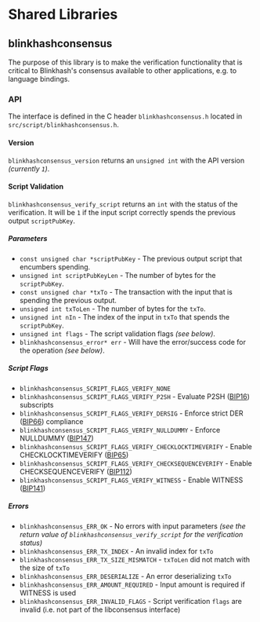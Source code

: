Shared Libraries
================

## blinkhashconsensus

The purpose of this library is to make the verification functionality that is critical to Blinkhash's consensus available to other applications, e.g. to language bindings.

### API

The interface is defined in the C header `blinkhashconsensus.h` located in `src/script/blinkhashconsensus.h`.

#### Version

`blinkhashconsensus_version` returns an `unsigned int` with the API version *(currently `1`)*.

#### Script Validation

`blinkhashconsensus_verify_script` returns an `int` with the status of the verification. It will be `1` if the input script correctly spends the previous output `scriptPubKey`.

##### Parameters
- `const unsigned char *scriptPubKey` - The previous output script that encumbers spending.
- `unsigned int scriptPubKeyLen` - The number of bytes for the `scriptPubKey`.
- `const unsigned char *txTo` - The transaction with the input that is spending the previous output.
- `unsigned int txToLen` - The number of bytes for the `txTo`.
- `unsigned int nIn` - The index of the input in `txTo` that spends the `scriptPubKey`.
- `unsigned int flags` - The script validation flags *(see below)*.
- `blinkhashconsensus_error* err` - Will have the error/success code for the operation *(see below)*.

##### Script Flags
- `blinkhashconsensus_SCRIPT_FLAGS_VERIFY_NONE`
- `blinkhashconsensus_SCRIPT_FLAGS_VERIFY_P2SH` - Evaluate P2SH ([BIP16](https://github.com/bitcoin/bips/blob/master/bip-0016.mediawiki)) subscripts
- `blinkhashconsensus_SCRIPT_FLAGS_VERIFY_DERSIG` - Enforce strict DER ([BIP66](https://github.com/bitcoin/bips/blob/master/bip-0066.mediawiki)) compliance
- `blinkhashconsensus_SCRIPT_FLAGS_VERIFY_NULLDUMMY` - Enforce NULLDUMMY ([BIP147](https://github.com/bitcoin/bips/blob/master/bip-0147.mediawiki))
- `blinkhashconsensus_SCRIPT_FLAGS_VERIFY_CHECKLOCKTIMEVERIFY` - Enable CHECKLOCKTIMEVERIFY ([BIP65](https://github.com/bitcoin/bips/blob/master/bip-0065.mediawiki))
- `blinkhashconsensus_SCRIPT_FLAGS_VERIFY_CHECKSEQUENCEVERIFY` - Enable CHECKSEQUENCEVERIFY ([BIP112](https://github.com/bitcoin/bips/blob/master/bip-0112.mediawiki))
- `blinkhashconsensus_SCRIPT_FLAGS_VERIFY_WITNESS` - Enable WITNESS ([BIP141](https://github.com/bitcoin/bips/blob/master/bip-0141.mediawiki))

##### Errors
- `blinkhashconsensus_ERR_OK` - No errors with input parameters *(see the return value of `blinkhashconsensus_verify_script` for the verification status)*
- `blinkhashconsensus_ERR_TX_INDEX` - An invalid index for `txTo`
- `blinkhashconsensus_ERR_TX_SIZE_MISMATCH` - `txToLen` did not match with the size of `txTo`
- `blinkhashconsensus_ERR_DESERIALIZE` - An error deserializing `txTo`
- `blinkhashconsensus_ERR_AMOUNT_REQUIRED` - Input amount is required if WITNESS is used
- `blinkhashconsensus_ERR_INVALID_FLAGS` - Script verification `flags` are invalid (i.e. not part of the libconsensus interface)
